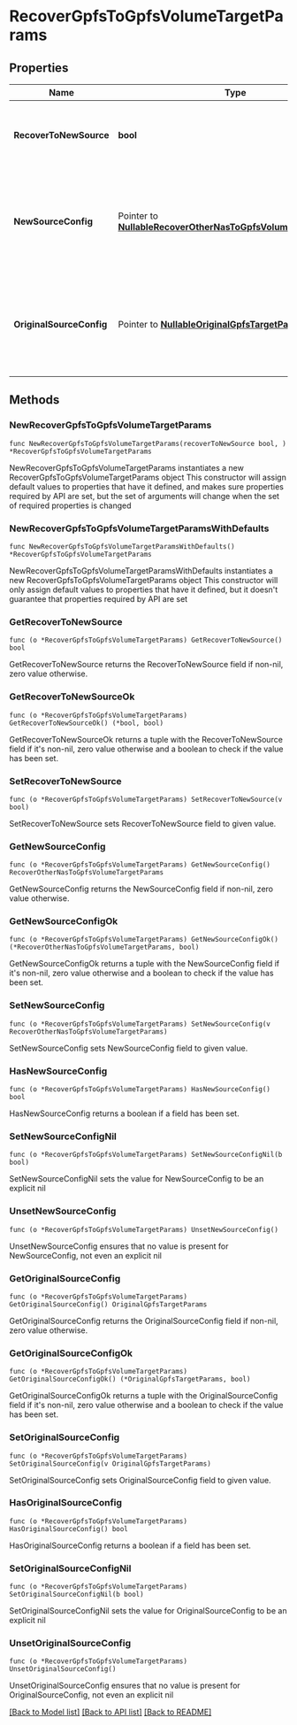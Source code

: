 # RecoverGpfsToGpfsVolumeTargetParams

## Properties

Name | Type | Description | Notes
------------ | ------------- | ------------- | -------------
**RecoverToNewSource** | **bool** | Specifies the parameter whether the recovery should be performed to a new or the original GPFS target. | 
**NewSourceConfig** | Pointer to [**NullableRecoverOtherNasToGpfsVolumeTargetParams**](RecoverOtherNasToGpfsVolumeTargetParams.md) | Specifies the new destination Source configuration parameters where the volumes will be recovered. This is mandatory if recoverToNewSource is set to true. | [optional] 
**OriginalSourceConfig** | Pointer to [**NullableOriginalGpfsTargetParams**](OriginalGpfsTargetParams.md) | Specifies the Source configuration if volumes are being recovered to original Source. If not specified, all the configuration parameters will be retained. | [optional] 

## Methods

### NewRecoverGpfsToGpfsVolumeTargetParams

`func NewRecoverGpfsToGpfsVolumeTargetParams(recoverToNewSource bool, ) *RecoverGpfsToGpfsVolumeTargetParams`

NewRecoverGpfsToGpfsVolumeTargetParams instantiates a new RecoverGpfsToGpfsVolumeTargetParams object
This constructor will assign default values to properties that have it defined,
and makes sure properties required by API are set, but the set of arguments
will change when the set of required properties is changed

### NewRecoverGpfsToGpfsVolumeTargetParamsWithDefaults

`func NewRecoverGpfsToGpfsVolumeTargetParamsWithDefaults() *RecoverGpfsToGpfsVolumeTargetParams`

NewRecoverGpfsToGpfsVolumeTargetParamsWithDefaults instantiates a new RecoverGpfsToGpfsVolumeTargetParams object
This constructor will only assign default values to properties that have it defined,
but it doesn't guarantee that properties required by API are set

### GetRecoverToNewSource

`func (o *RecoverGpfsToGpfsVolumeTargetParams) GetRecoverToNewSource() bool`

GetRecoverToNewSource returns the RecoverToNewSource field if non-nil, zero value otherwise.

### GetRecoverToNewSourceOk

`func (o *RecoverGpfsToGpfsVolumeTargetParams) GetRecoverToNewSourceOk() (*bool, bool)`

GetRecoverToNewSourceOk returns a tuple with the RecoverToNewSource field if it's non-nil, zero value otherwise
and a boolean to check if the value has been set.

### SetRecoverToNewSource

`func (o *RecoverGpfsToGpfsVolumeTargetParams) SetRecoverToNewSource(v bool)`

SetRecoverToNewSource sets RecoverToNewSource field to given value.


### GetNewSourceConfig

`func (o *RecoverGpfsToGpfsVolumeTargetParams) GetNewSourceConfig() RecoverOtherNasToGpfsVolumeTargetParams`

GetNewSourceConfig returns the NewSourceConfig field if non-nil, zero value otherwise.

### GetNewSourceConfigOk

`func (o *RecoverGpfsToGpfsVolumeTargetParams) GetNewSourceConfigOk() (*RecoverOtherNasToGpfsVolumeTargetParams, bool)`

GetNewSourceConfigOk returns a tuple with the NewSourceConfig field if it's non-nil, zero value otherwise
and a boolean to check if the value has been set.

### SetNewSourceConfig

`func (o *RecoverGpfsToGpfsVolumeTargetParams) SetNewSourceConfig(v RecoverOtherNasToGpfsVolumeTargetParams)`

SetNewSourceConfig sets NewSourceConfig field to given value.

### HasNewSourceConfig

`func (o *RecoverGpfsToGpfsVolumeTargetParams) HasNewSourceConfig() bool`

HasNewSourceConfig returns a boolean if a field has been set.

### SetNewSourceConfigNil

`func (o *RecoverGpfsToGpfsVolumeTargetParams) SetNewSourceConfigNil(b bool)`

 SetNewSourceConfigNil sets the value for NewSourceConfig to be an explicit nil

### UnsetNewSourceConfig
`func (o *RecoverGpfsToGpfsVolumeTargetParams) UnsetNewSourceConfig()`

UnsetNewSourceConfig ensures that no value is present for NewSourceConfig, not even an explicit nil
### GetOriginalSourceConfig

`func (o *RecoverGpfsToGpfsVolumeTargetParams) GetOriginalSourceConfig() OriginalGpfsTargetParams`

GetOriginalSourceConfig returns the OriginalSourceConfig field if non-nil, zero value otherwise.

### GetOriginalSourceConfigOk

`func (o *RecoverGpfsToGpfsVolumeTargetParams) GetOriginalSourceConfigOk() (*OriginalGpfsTargetParams, bool)`

GetOriginalSourceConfigOk returns a tuple with the OriginalSourceConfig field if it's non-nil, zero value otherwise
and a boolean to check if the value has been set.

### SetOriginalSourceConfig

`func (o *RecoverGpfsToGpfsVolumeTargetParams) SetOriginalSourceConfig(v OriginalGpfsTargetParams)`

SetOriginalSourceConfig sets OriginalSourceConfig field to given value.

### HasOriginalSourceConfig

`func (o *RecoverGpfsToGpfsVolumeTargetParams) HasOriginalSourceConfig() bool`

HasOriginalSourceConfig returns a boolean if a field has been set.

### SetOriginalSourceConfigNil

`func (o *RecoverGpfsToGpfsVolumeTargetParams) SetOriginalSourceConfigNil(b bool)`

 SetOriginalSourceConfigNil sets the value for OriginalSourceConfig to be an explicit nil

### UnsetOriginalSourceConfig
`func (o *RecoverGpfsToGpfsVolumeTargetParams) UnsetOriginalSourceConfig()`

UnsetOriginalSourceConfig ensures that no value is present for OriginalSourceConfig, not even an explicit nil

[[Back to Model list]](../README.md#documentation-for-models) [[Back to API list]](../README.md#documentation-for-api-endpoints) [[Back to README]](../README.md)


